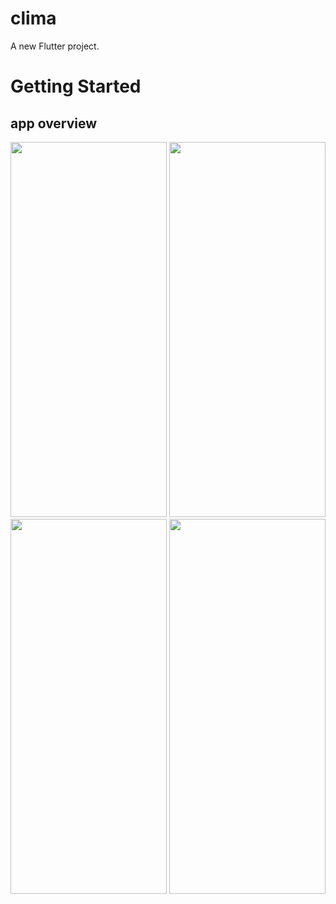 # clima

A new Flutter project.

# Getting Started
## app overview

<a href="url"><img src="https://user-images.githubusercontent.com/76595515/145369795-fb47606f-cdf9-48c6-b5be-5a63a3e1f7b2.jpg"  height="600" width="250" ></a>
<a href="url"><img src="https://user-images.githubusercontent.com/76595515/145370044-f3ab746f-dda1-4e0c-b18a-ef14028050dc.jpg"  height="600" width="250" ></a>
<a href="url"><img src="https://user-images.githubusercontent.com/76595515/145370110-ad92a1ca-33d8-4b76-9dce-1e788368289b.jpg"  height="600" width="250" ></a>
<a href="url"><img src="https://user-images.githubusercontent.com/76595515/145370166-97da6353-c186-4862-909a-e205066e0878.jpg"  height="600" width="250" ></a>

